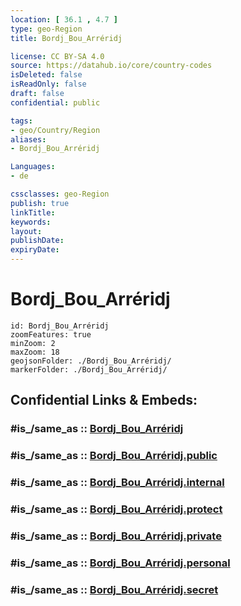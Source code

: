 ```yaml
---
location: [ 36.1 , 4.7 ] 
type: geo-Region
title: Bordj_Bou_Arréridj

license: CC BY-SA 4.0
source: https://datahub.io/core/country-codes
isDeleted: false
isReadOnly: false
draft: false
confidential: public

tags:
- geo/Country/Region
aliases:
- Bordj_Bou_Arréridj

Languages:
- de

cssclasses: geo-Region
publish: true
linkTitle: 
keywords: 
layout: 
publishDate: 
expiryDate: 
---
```


# Bordj_Bou_Arréridj

```leaflet
id: Bordj_Bou_Arréridj
zoomFeatures: true 
minZoom: 2 
maxZoom: 18
geojsonFolder: ./Bordj_Bou_Arréridj/
markerFolder: ./Bordj_Bou_Arréridj/
```


## Confidential Links & Embeds: 

### #is_/same_as :: [Bordj_Bou_Arréridj](/_Standards/Earth/Continent/Africa/Africa~North/Algeria/provinces~Algeria/Bordj_Bou_Arréridj.md) 

### #is_/same_as :: [Bordj_Bou_Arréridj.public](/_public/Earth/Continent/Africa/Africa~North/Algeria/provinces~Algeria/Bordj_Bou_Arréridj.public.md) 

### #is_/same_as :: [Bordj_Bou_Arréridj.internal](/_internal/Earth/Continent/Africa/Africa~North/Algeria/provinces~Algeria/Bordj_Bou_Arréridj.internal.md) 

### #is_/same_as :: [Bordj_Bou_Arréridj.protect](/_protect/Earth/Continent/Africa/Africa~North/Algeria/provinces~Algeria/Bordj_Bou_Arréridj.protect.md) 

### #is_/same_as :: [Bordj_Bou_Arréridj.private](/_private/Earth/Continent/Africa/Africa~North/Algeria/provinces~Algeria/Bordj_Bou_Arréridj.private.md) 

### #is_/same_as :: [Bordj_Bou_Arréridj.personal](/_personal/Earth/Continent/Africa/Africa~North/Algeria/provinces~Algeria/Bordj_Bou_Arréridj.personal.md) 

### #is_/same_as :: [Bordj_Bou_Arréridj.secret](/_secret/Earth/Continent/Africa/Africa~North/Algeria/provinces~Algeria/Bordj_Bou_Arréridj.secret.md)


